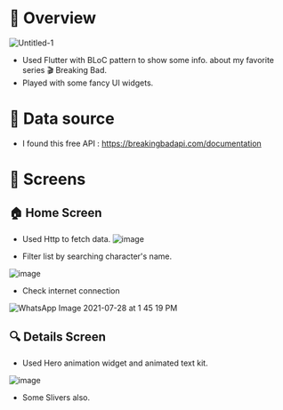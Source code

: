 # :blue_book: Overview

![Untitled-1](https://user-images.githubusercontent.com/38296077/126981491-e13d63ec-932d-4640-a9c2-927259ce48a7.jpg)

- Used Flutter with BLoC pattern to show some info. about my favorite series :clapper: Breaking Bad. 
- Played with some fancy UI widgets.





# :pushpin: Data source




- I found this free API : https://breakingbadapi.com/documentation





# :iphone: Screens
 ## :house: Home Screen

- Used Http to fetch data.
![image](https://github.com/nasseryazgi/flutter_breaking/assets/85821198/9a96759a-f88a-4556-8450-6b57725bc919)

- Filter list by searching character's name.


![image](https://github.com/nasseryazgi/flutter_breaking/assets/85821198/7c6657cd-d58a-4c25-9106-018c6eceb40f)


- Check internet connection

![WhatsApp Image 2021-07-28 at 1 45 19 PM](https://user-images.githubusercontent.com/38296077/127317109-839c6d62-1227-4850-8615-a12809449d1f.jpeg)



## :mag: Details Screen

- Used Hero animation widget and animated text kit.

![image](https://github.com/nasseryazgi/flutter_breaking/assets/85821198/ae8583b5-b462-4386-8a8f-083680df18b8)

- Some Slivers also.
